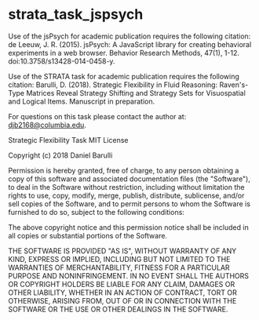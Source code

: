 # strata_task_jspsych

Use of the jsPsych for academic publication requires the following citation:
de Leeuw, J. R. (2015). jsPsych: A JavaScript library for creating behavioral experiments in a web browser.
Behavior Research Methods, 47(1), 1-12. doi:10.3758/s13428-014-0458-y.

Use of the STRATA task for academic publication requires the following citation:
Barulli, D. (2018). Strategic Flexibility in Fluid Reasoning:
Raven's-Type Matrices Reveal Strategy Shifting and Strategy Sets for Visuospatial and Logical Items.
Manuscript in preparation.

For questions on this task please contact the author at: djb2168@columbia.edu.

Strategic Flexibility Task
MIT License

Copyright (c) 2018 Daniel Barulli

Permission is hereby granted, free of charge, to any person obtaining a copy
of this software and associated documentation files (the "Software"), to deal
in the Software without restriction, including without limitation the rights
to use, copy, modify, merge, publish, distribute, sublicense, and/or sell
copies of the Software, and to permit persons to whom the Software is
furnished to do so, subject to the following conditions:

The above copyright notice and this permission notice shall be included in all
copies or substantial portions of the Software.

THE SOFTWARE IS PROVIDED "AS IS", WITHOUT WARRANTY OF ANY KIND, EXPRESS OR
IMPLIED, INCLUDING BUT NOT LIMITED TO THE WARRANTIES OF MERCHANTABILITY,
FITNESS FOR A PARTICULAR PURPOSE AND NONINFRINGEMENT. IN NO EVENT SHALL THE
AUTHORS OR COPYRIGHT HOLDERS BE LIABLE FOR ANY CLAIM, DAMAGES OR OTHER
LIABILITY, WHETHER IN AN ACTION OF CONTRACT, TORT OR OTHERWISE, ARISING FROM,
OUT OF OR IN CONNECTION WITH THE SOFTWARE OR THE USE OR OTHER DEALINGS IN THE
SOFTWARE.
